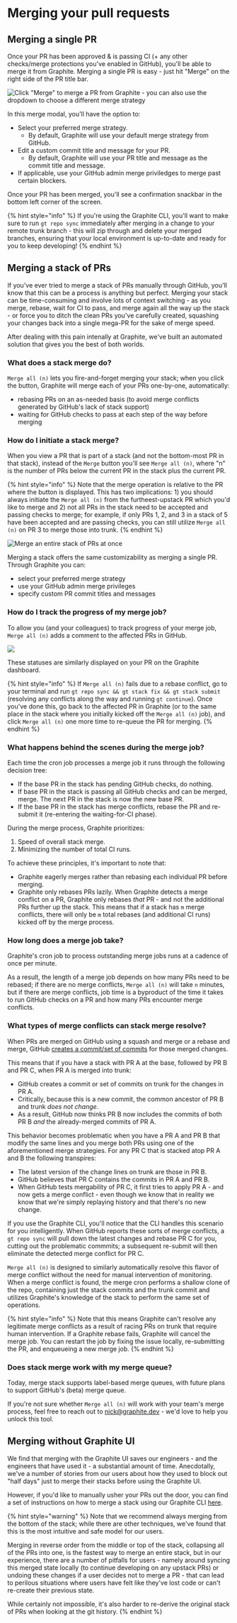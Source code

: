 # Merging your pull requests

## Merging a single PR

Once your PR has been approved & is passing CI (+ any other checks/merge protections you've enabled in GitHub), you'll be able to merge it from Graphite.  Merging a single PR is easy - just hit "Merge" on the right side of the PR title bar.

![Click "Merge" to merge a PR from Graphite - you can also use the dropdown to choose a different merge strategy](../../.gitbook/assets/merge\_100.gif)

In this merge modal, you'll have the option to:
* Select your preferred merge strategy.
  * By default, Graphite will use your default merge strategy from GitHub.  
* Edit a custom commit title and message for your PR.
  * By default, Graphite will use your PR title and message as the commit title and message.
* If applicable, use your GitHub admin merge priviledges to merge past certain blockers.

Once your PR has been merged, you'll see a confirmation snackbar in the bottom left corner of the screen.

{% hint style="info" %}
If you're using the Graphite CLI, you'll want to make sure to run `gt repo sync` immediately after merging in a change to your remote trunk branch - this will zip through and delete your merged branches, ensuring that your local environment is up-to-date and ready for you to keep developing!
{% endhint %}

## Merging a stack of PRs

If you've ever tried to merge a stack of PRs manually through GitHub, you'll know that this can be a process is anything but perfect. Merging your stack can be time-consuming and involve lots of context switching - as you merge, rebase, wait for CI to pass, and merge again all the way up the stack - or force you to ditch the clean PRs you've carefully created, squashing your changes back into a single mega-PR for the sake of merge speed.

After dealing with this pain intenally at Graphite, we've built an automated solution that gives you the best of both worlds.

### What does a stack merge do?

`Merge all (n)` lets you fire-and-forget merging your stack; when you click the button, Graphite will merge each of your PRs one-by-one, automatically:
* rebasing PRs on an as-needed basis (to avoid merge conflicts generated by GitHub's lack of stack support)
* waiting for GitHub checks to pass at each step of the way before merging

### How do I initiate a stack merge?

When you view a PR that is part of a stack (and not the bottom-most PR in that stack), instead of the `Merge` button you'll see `Merge all (n)`, where "n" is the number of PRs below the current PR in the stack plus the current PR. 

{% hint style="info" %}
Note that the merge operation is relative to the PR where the button is displayed. This has two implications: 1) you should always initiate the `Merge all (n)` from the furtheest-upstack PR which you'd like to merge and 2) not all PRs in the stack need to be accepted and passing checks to merge; for example, if only PRs 1, 2, and 3 in a stack of 5 have been accepted and are passing checks, you can still utilize `Merge all (n)` on PR 3 to merge those into trunk.
{% endhint %}

![Merge an entire stack of PRs at once](../../.gitbook/assets/merge\_all\_100.gif)

Merging a stack offers the same customizability as merging a single PR. Through Graphite you can:
* select your preferred merge strategy
* use your GitHub admin merge privileges
* specify custom PR commit titles and messages

### How do I track the progress of my merge job?

To allow you (and your colleagues) to track progress of your merge job, `Merge all (n)` adds a comment to the affected PRs in GitHub.

![](../../.gitbook/assets/merge\_all\_conflict\_github\_2.png)

These statuses are similarly displayed on your PR on the Graphite dashboard.

{% hint style="info" %}
If `Merge all (n)` fails due to a rebase conflict, go to your terminal and run `gt repo sync && gt stack fix && gt stack submit` (resolving any conflicts along the way and running `gt continue`).  Once you've done this, go back to the affected PR in Graphite (or to the same place in the stack where you initially kicked off the `Merge all (n)` job), and click `Merge all (n)` one more time to re-queue the PR for merging.
{% endhint %}

### What happens behind the scenes during the merge job?

Each time the cron job processes a merge job it runs through the following decision tree:
* If the base PR in the stack has pending GitHub checks, do nothing.
* If base PR in the stack is passing all GitHub checks and can be merged, merge. The next PR in the stack is now the new base PR.
* If the base PR in the stack has merge conflicts, rebase the PR and re-submit it (re-entering the waiting-for-CI phase).

During the merge process, Graphite prioritizes:
1) Speed of overall stack merge.
2) Minimizing the number of total CI runs.

To achieve these principles, it's important to note that:
* Graphite eagerly merges rather than rebasing each individual PR before merging.
* Graphite only rebases PRs lazily. When Graphite detects a merge conflict on a PR, Graphite only rebases *that* PR - and not the additional PRs further up the stack. This means that if a stack has `m` merge conflicts, there will only be `m` total rebases (and additional CI runs) kicked off by the merge process.

### How long does a merge job take?

Graphite's cron job to process outstanding merge jobs runs at a cadence of once per minute.

As a result, the length of a merge job depends on how many PRs need to be rebased; if there are no merge conflicts, `Merge all (n)` will take `n` minutes, but if there are merge conflicts, job time is a byproduct of the time it takes to run GitHub checks on a PR and how many PRs encounter merge conflicts.

### What types of merge conflicts can stack merge resolve?

When PRs are merged on GitHub using a squash and merge or a rebase and merge, GitHub [creates a commit/set of commits](https://docs.github.com/en/pull-requests/collaborating-with-pull-requests/incorporating-changes-from-a-pull-request/about-pull-request-merges#squashing-and-merging-a-long-running-branch) for those merged changes.

This means that if you have a stack with PR A at the base, followed by PR B and PR C, when PR A is merged into trunk:
* GitHub creates a commit or set of commits on trunk for the changes in PR A.
* Critically, because this is a new commit, the common ancestor of PR B and trunk *does not change*.
* As a result, GitHub now thinks PR B now includes the commits of both PR B *and* the already-merged commits of PR A.

This behavior becomes problematic when you have a PR A and PR B that modify the same lines and you merge both PRs using one of the aforementioned merge strategies. For any PR C that is stacked atop PR A and B the following transpires:
* The latest version of the change lines on trunk are those in PR B.
* GitHub believes that PR C contains the commits in PR A and PR B.
* When GitHub tests mergability of PR C, it first tries to apply PR A - and now gets a merge conflict - even though we know that in reality we know that we're simply replaying history and that there's no new change.

If you use the Graphite CLI, you'll notice that the CLI handles this scenario for you intelligently. When GitHub reports these sorts of merge conflicts, a `gt repo sync` will pull down the latest changes and rebase PR C for you, cutting out the problematic commmits; a subsequent re-submit will then eliminate the detected merge conflict for PR C.

`Merge all (n)` is designed to similarly automatically resolve this flavor of merge conflict without the need for manual intervention of monitoring. When a merge conflict is found, the merge cron performs a shallow clone of the repo, containing just the stack commits and the trunk commit and utilizes Graphite's knowledge of the stack to perform the same set of operations.

{% hint style="info" %}
Note that this means Graphite can't resolve any legitimate merge conflicts as a result of racing PRs on trunk that require human intervention. If a Graphite rebase fails, Graphite will cancel the merge job. You can restart the job by fixing the issue locally, re-submitting the PR, and enqueueing a new merge job.
{% endhint %}

### Does stack merge work with my merge queue?

Today, merge stack supports label-based merge queues, with future plans to support GitHub's (beta) merge queue.

If you're not sure whether `Merge all (n)` will work with your team's merge process, feel free to reach out to nick@graphite.dev - we'd love to help you unlock this tool.

## Merging without Graphite UI

We find that merging with the Graphite UI saves our engineers - and the engineers that have used it - a substantial amount of time. Anecdotally, we've a number of stories from our users about how they used to block out "half days" just to merge their stacks before using the Graphite UI.

However, if you'd like to manually usher your PRs out the door, you can find a set of instructions on how to merge a stack using our Graphite CLI [here](https://docs.graphite.dev/guides/graphite-cli/landing-a-stack).

{% hint style="warning" %}
Note that we recommend always merging from the bottom of the stack; while there are other techniques, we've found that this is the most intuitive and safe model for our users.

Merging in reverse order from the middle or top of the stack, collapsing all of the PRs into one, is the fastest way to merge an entire stack, but in our experience, there are a number of pitfalls for users - namely around syncing this merged state locally (to continue developing on any upstack PRs) or undoing these changes if a user decides not to merge a PR - that can lead to perilous situations where users have felt like they've lost code or can't re-create their previous state.

While certainly not impossible, it's also harder to re-derive the original stack of PRs when looking at the git history.
{% endhint %}
